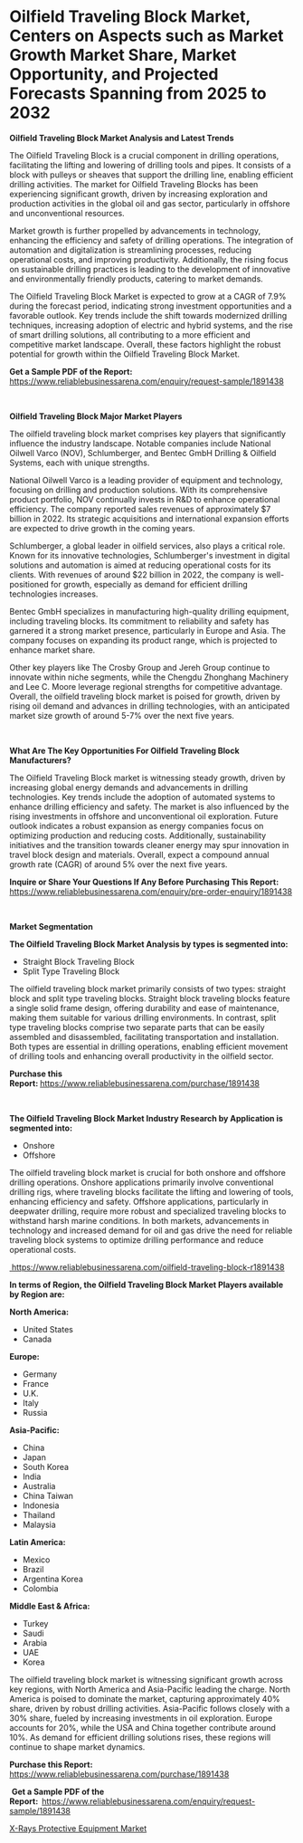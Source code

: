 <p><h1>Oilfield Traveling Block Market, Centers on Aspects such as Market Growth Market Share, Market Opportunity, and Projected Forecasts Spanning from 2025 to 2032</h1></p><p><strong>Oilfield Traveling Block Market Analysis and Latest Trends</strong></p>
<p><p>The Oilfield Traveling Block is a crucial component in drilling operations, facilitating the lifting and lowering of drilling tools and pipes. It consists of a block with pulleys or sheaves that support the drilling line, enabling efficient drilling activities. The market for Oilfield Traveling Blocks has been experiencing significant growth, driven by increasing exploration and production activities in the global oil and gas sector, particularly in offshore and unconventional resources.</p><p>Market growth is further propelled by advancements in technology, enhancing the efficiency and safety of drilling operations. The integration of automation and digitalization is streamlining processes, reducing operational costs, and improving productivity. Additionally, the rising focus on sustainable drilling practices is leading to the development of innovative and environmentally friendly products, catering to market demands.</p><p>The Oilfield Traveling Block Market is expected to grow at a CAGR of 7.9% during the forecast period, indicating strong investment opportunities and a favorable outlook. Key trends include the shift towards modernized drilling techniques, increasing adoption of electric and hybrid systems, and the rise of smart drilling solutions, all contributing to a more efficient and competitive market landscape. Overall, these factors highlight the robust potential for growth within the Oilfield Traveling Block Market.</p></p>
<p><strong>Get a Sample PDF of the Report:&nbsp;</strong> <a href="https://www.reliablebusinessarena.com/enquiry/request-sample/1891438?utm_campaign=2982&utm_medium=2&utm_source=Github&utm_content=ia&utm_term=28032025&utm_id=oilfield-traveling-block">https://www.reliablebusinessarena.com/enquiry/request-sample/1891438</a></p>
<p>&nbsp;</p>
<p><strong>Oilfield Traveling Block Major Market Players</strong></p>
<p><p>The oilfield traveling block market comprises key players that significantly influence the industry landscape. Notable companies include National Oilwell Varco (NOV), Schlumberger, and Bentec GmbH Drilling & Oilfield Systems, each with unique strengths.</p><p>National Oilwell Varco is a leading provider of equipment and technology, focusing on drilling and production solutions. With its comprehensive product portfolio, NOV continually invests in R&D to enhance operational efficiency. The company reported sales revenues of approximately $7 billion in 2022. Its strategic acquisitions and international expansion efforts are expected to drive growth in the coming years.</p><p>Schlumberger, a global leader in oilfield services, also plays a critical role. Known for its innovative technologies, Schlumberger's investment in digital solutions and automation is aimed at reducing operational costs for its clients. With revenues of around $22 billion in 2022, the company is well-positioned for growth, especially as demand for efficient drilling technologies increases.</p><p>Bentec GmbH specializes in manufacturing high-quality drilling equipment, including traveling blocks. Its commitment to reliability and safety has garnered it a strong market presence, particularly in Europe and Asia. The company focuses on expanding its product range, which is projected to enhance market share.</p><p>Other key players like The Crosby Group and Jereh Group continue to innovate within niche segments, while the Chengdu Zhonghang Machinery and Lee C. Moore leverage regional strengths for competitive advantage. Overall, the oilfield traveling block market is poised for growth, driven by rising oil demand and advances in drilling technologies, with an anticipated market size growth of around 5-7% over the next five years.</p></p>
<p>&nbsp;</p>
<p><strong>What Are The Key Opportunities For Oilfield Traveling Block Manufacturers?</strong></p>
<p><p>The Oilfield Traveling Block market is witnessing steady growth, driven by increasing global energy demands and advancements in drilling technologies. Key trends include the adoption of automated systems to enhance drilling efficiency and safety. The market is also influenced by the rising investments in offshore and unconventional oil exploration. Future outlook indicates a robust expansion as energy companies focus on optimizing production and reducing costs. Additionally, sustainability initiatives and the transition towards cleaner energy may spur innovation in travel block design and materials. Overall, expect a compound annual growth rate (CAGR) of around 5% over the next five years.</p></p>
<p><strong>Inquire or Share Your Questions If Any Before Purchasing This Report:</strong> <a href="https://www.reliablebusinessarena.com/enquiry/pre-order-enquiry/1891438?utm_campaign=2982&utm_medium=2&utm_source=Github&utm_content=ia&utm_term=28032025&utm_id=oilfield-traveling-block">https://www.reliablebusinessarena.com/enquiry/pre-order-enquiry/1891438</a></p>
<p>&nbsp;</p>
<p><strong>Market Segmentation</strong></p>
<p><strong>The Oilfield Traveling Block Market Analysis by types is segmented into:</strong></p>
<p><ul><li>Straight Block Traveling Block</li><li>Split Type Traveling Block</li></ul></p>
<p><p>The oilfield traveling block market primarily consists of two types: straight block and split type traveling blocks. Straight block traveling blocks feature a single solid frame design, offering durability and ease of maintenance, making them suitable for various drilling environments. In contrast, split type traveling blocks comprise two separate parts that can be easily assembled and disassembled, facilitating transportation and installation. Both types are essential in drilling operations, enabling efficient movement of drilling tools and enhancing overall productivity in the oilfield sector.</p></p>
<p><strong>Purchase this Report:&nbsp;</strong><a href="https://www.reliablebusinessarena.com/purchase/1891438?utm_campaign=2982&utm_medium=2&utm_source=Github&utm_content=ia&utm_term=28032025&utm_id=oilfield-traveling-block">https://www.reliablebusinessarena.com/purchase/1891438</a></p>
<p>&nbsp;</p>
<p><strong>The Oilfield Traveling Block Market Industry Research by Application is segmented into:</strong></p>
<p><ul><li>Onshore</li><li>Offshore</li></ul></p>
<p><p>The oilfield traveling block market is crucial for both onshore and offshore drilling operations. Onshore applications primarily involve conventional drilling rigs, where traveling blocks facilitate the lifting and lowering of tools, enhancing efficiency and safety. Offshore applications, particularly in deepwater drilling, require more robust and specialized traveling blocks to withstand harsh marine conditions. In both markets, advancements in technology and increased demand for oil and gas drive the need for reliable traveling block systems to optimize drilling performance and reduce operational costs.</p></p>
<p><a href="https://www.reliablebusinessarena.com/oilfield-traveling-block-r1891438?utm_campaign=2982&utm_medium=2&utm_source=Github&utm_content=ia&utm_term=28032025&utm_id=oilfield-traveling-block">&nbsp;https://www.reliablebusinessarena.com/oilfield-traveling-block-r1891438</a></p>
<p><strong>In terms of Region, the Oilfield Traveling Block Market Players available by Region are:</strong></p>
<p>
    <p> <strong> North America: </strong>
        <ul>
            <li>United States</li>
            <li>Canada</li>
        </ul>
        </p> 
    <p> <strong> Europe: </strong>
        <ul>
            <li>Germany</li>
            <li>France</li>
            <li>U.K.</li>
            <li>Italy</li>
            <li>Russia</li>
        </ul>
        </p> 
    <p> <strong> Asia-Pacific: </strong>
        <ul>
            <li>China</li>
            <li>Japan</li>
            <li>South Korea</li>
            <li>India</li>
            <li>Australia</li>
            <li>China Taiwan</li>
            <li>Indonesia</li>
            <li>Thailand</li>
            <li>Malaysia</li>
        </ul>
        </p> 
    <p> <strong> Latin America: </strong>
        <ul>
            <li>Mexico</li>
            <li>Brazil</li>
            <li>Argentina Korea</li>
            <li>Colombia</li>
        </ul>
        </p> 
    <p> <strong> Middle East & Africa: </strong>
        <ul>
            <li>Turkey</li>
            <li>Saudi</li>
            <li>Arabia</li>
            <li>UAE</li>
            <li>Korea</li>
        </ul>
    </p>
    </p>
<p><p>The oilfield traveling block market is witnessing significant growth across key regions, with North America and Asia-Pacific leading the charge. North America is poised to dominate the market, capturing approximately 40% share, driven by robust drilling activities. Asia-Pacific follows closely with a 30% share, fueled by increasing investments in oil exploration. Europe accounts for 20%, while the USA and China together contribute around 10%. As demand for efficient drilling solutions rises, these regions will continue to shape market dynamics.</p></p>
<p><strong>Purchase this Report: </strong><a href="https://www.reliablebusinessarena.com/purchase/1891438?utm_campaign=2982&utm_medium=2&utm_source=Github&utm_content=ia&utm_term=28032025&utm_id=oilfield-traveling-block">https://www.reliablebusinessarena.com/purchase/1891438</a></p>
<p>&nbsp;<strong>Get a Sample PDF of the Report:&nbsp;&nbsp;</strong><a href="https://www.reliablebusinessarena.com/enquiry/request-sample/1891438?utm_campaign=2982&utm_medium=2&utm_source=Github&utm_content=ia&utm_term=28032025&utm_id=oilfield-traveling-block">https://www.reliablebusinessarena.com/enquiry/request-sample/1891438</a></p>
<p><strong></strong></p>
<p><p><a href="https://github.com/deyniphytic/Market-Research-Report-List-1/blob/main/x-rays-protective-equipment-market.md?utm_campaign=2982&utm_medium=2&utm_source=Github&utm_content=ia&utm_term=28032025&utm_id=oilfield-traveling-block">X-Rays Protective Equipment Market</a></p></p>